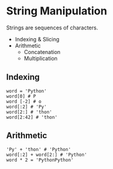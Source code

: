 # String Manipulation

Strings are sequences of characters.

* Indexing & Slicing
* Arithmetic
  * Concatenation
  * Multiplication

## Indexing 

```
word = 'Python'
word[0] # P
word [-2] # o
word[:2] # 'Py'
word[2:] # 'thon'
word[2:42] # 'thon'
```

## Arithmetic

```
'Py' + 'thon' # 'Python'
word[:2] + word[2:] # 'Python'
word * 2 = 'PythonPython'
```